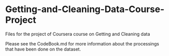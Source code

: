 Getting-and-Cleaning-Data-Course-Project
========================================

Files for the project of Coursera course on Getting and Cleaning data

Please see the CodeBook.md for more information about the processings that have been done on the dataset.
